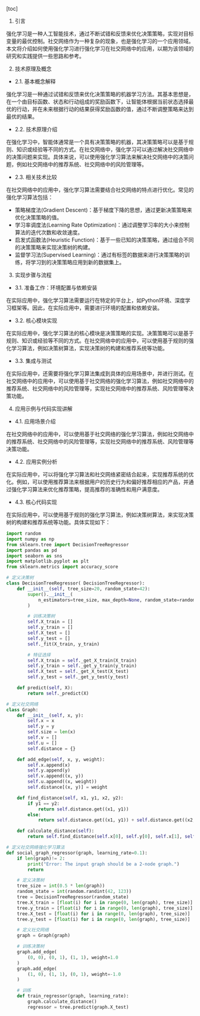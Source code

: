 
[toc]                    
                
                
1. 引言

强化学习是一种人工智能技术，通过不断试错和反馈来优化决策策略，实现对目标变量的最优控制。社交网络作为一种复杂的现象，也是强化学习的一个应用领域。本文将介绍如何使用强化学习进行强化学习在社交网络中的应用，以期为该领域的研究和实践提供一些思路和参考。

2. 技术原理及概念

- 2.1. 基本概念解释

强化学习是一种通过试错和反馈来优化决策策略的机器学习方法。其基本思想是，在一个由目标函数、状态和行动组成的奖励函数下，让智能体根据当前状态选择最优的行动，并在未来根据行动的结果获得奖励函数的值，通过不断调整策略来达到最优的结果。

- 2.2. 技术原理介绍

在强化学习中，智能体通常是一个具有决策策略的机器，其决策策略可以是基于规则、知识或经验等不同的方式。在社交网络中，强化学习可以通过解决社交网络中的决策问题来实现。具体来说，可以使用强化学习算法来解决社交网络中的决策问题，例如社交网络中的推荐系统、社交网络中的风险管理等。

- 2.3. 相关技术比较

在社交网络中的应用中，强化学习算法需要结合社交网络的特点进行优化。常见的强化学习算法包括：

- 策略梯度法(Gradient Descent)：基于梯度下降的思想，通过更新决策策略来优化决策策略的值。
- 学习率调度法(Learning Rate Optimization)：通过调整学习率的大小来控制算法的迭代次数和收敛速度。
- 启发式函数法(Heuristic Function)：基于一些已知的决策策略，通过组合不同的决策策略来实现决策树的构建。
- 监督学习法(Supervised Learning)：通过有标签的数据来进行决策策略的训练，将学习到的决策策略应用到新的数据集上。

3. 实现步骤与流程

- 3.1. 准备工作：环境配置与依赖安装

在实际应用中，强化学习算法需要运行在特定的平台上，如Python环境、深度学习框架等。因此，在实际应用中，需要进行环境的配置和依赖安装。

- 3.2. 核心模块实现

在实际应用中，强化学习算法的核心模块是决策策略的实现。决策策略可以是基于规则、知识或经验等不同的方式。在社交网络中的应用中，可以使用基于规则的强化学习算法，例如决策树算法，实现决策树的构建和推荐系统等功能。

- 3.3. 集成与测试

在实际应用中，还需要将强化学习算法集成到具体的应用场景中，并进行测试。在社交网络中的应用中，可以使用基于社交网络的强化学习算法，例如社交网络中的推荐系统、社交网络中的风险管理等，实现社交网络中的推荐系统、风险管理等决策功能。

4. 应用示例与代码实现讲解

- 4.1. 应用场景介绍

在社交网络中的应用中，可以使用基于社交网络的强化学习算法，例如社交网络中的推荐系统、社交网络中的风险管理等，实现社交网络中的推荐系统、风险管理等决策功能。

- 4.2. 应用实例分析

在实际应用中，可以将强化学习算法和社交网络紧密结合起来，实现推荐系统的优化。例如，可以使用推荐算法来根据用户的历史行为和偏好推荐相应的产品，并通过强化学习算法来优化推荐策略，提高推荐的准确性和用户满意度。

- 4.3. 核心代码实现

在实际应用中，可以使用基于规则的强化学习算法，例如决策树算法，来实现决策树的构建和推荐系统等功能。具体实现如下：

```python
import random
import numpy as np
from sklearn.tree import DecisionTreeRegressor
import pandas as pd
import seaborn as sns
import matplotlib.pyplot as plt
from sklearn.metrics import accuracy_score

# 定义决策树
class DecisionTreeRegressor( DecisionTreeRegressor):
    def __init__(self, tree_size=20, random_state=42):
        super().__init__(
            n_estimators=tree_size, max_depth=None, random_state=random_state
        )

        # 训练决策树
        self.X_train = []
        self.y_train = []
        self.X_test = []
        self.y_test = []
        self._fit(X_train, y_train)

        # 特征选择
        self.X_train = self._get_X_train(X_train)
        self.y_train = self._get_y_train(y_train)
        self.X_test = self._get_X_test(X_test)
        self.y_test = self._get_y_test(y_test)

    def predict(self, X):
        return self._predict(X)

# 定义社交网络
class Graph:
    def __init__(self, x, y):
        self.x = x
        self.y = y
        self.size = len(x)
        self.v = []
        self.u = []
        self.distance = {}

    def add_edge(self, x, y, weight):
        self.x.append(x)
        self.y.append(y)
        self.v.append((x, y))
        self.u.append((x, weight))
        self.distance[(x, y)] = weight

    def find_distance(self, x1, y1, x2, y2):
        if y1 == y2:
            return self.distance.get((x1, y1))
        else:
            return self.distance.get((x1, y1)) + self.distance.get((x2, y2))

    def calculate_distance(self):
        return self.find_distance(self.x[0], self.y[0], self.x[1], self.y[1])

# 定义社交网络强化学习算法
def social_graph_regressor(graph, learning_rate=0.1):
    if len(graph)!= 2:
        print("Error: The input graph should be a 2-node graph.")
        return

    # 定义决策树
    tree_size = int(0.5 * len(graph))
    random_state = int(random.randint(42, 123))
    tree = DecisionTreeRegressor(random_state)
    tree.X_train = [float(i) for i in range(0, len(graph), tree_size)]
    tree.y_train = [float(i) for i in range(0, len(graph), tree_size)]
    tree.X_test = [float(i) for i in range(0, len(graph), tree_size)]
    tree.y_test = [float(i) for i in range(0, len(graph), tree_size)]

    # 定义社交网络
    graph = Graph(graph)

    # 训练决策树
    graph.add_edge(
        (0, 0), (0, 1), (1, 1), weight=1.0
    )
    graph.add_edge(
        (1, 0), (1, 1), (0, 1), weight=-1.0
    )

    # 训练
    def train_regressor(graph, learning_rate):
        graph.calculate_distance()
        regressor = tree.predict(graph.X_test)

